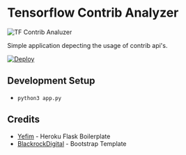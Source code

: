 Tensorflow Contrib Analyzer
====================

![TF Contrib Analuzer](https://github.com/kingspp/tf-contrib-analyzer/blob/master/static/img/app_demo.png?raw=true)


Simple application depecting the usage of contrib api's.

[![Deploy](https://www.herokucdn.com/deploy/button.svg)](https://heroku.com/deploy)





## Development Setup

* `python3 app.py`


## Credits

* [Yefim](https://github.com/yefim/flask-heroku-sample) - Heroku Flask Boilerplate
* [BlackrockDigital](https://github.com/BlackrockDigital/startbootstrap-new-age) - Bootstrap Template
